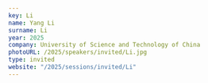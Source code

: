 ```yaml
---
key: Li
name: Yang Li
surname: Li
year: 2025
company: University of Science and Technology of China
photoURL: /2025/speakers/invited/Li.jpg
type: invited
website: "/2025/sessions/invited/Li"
---
```

